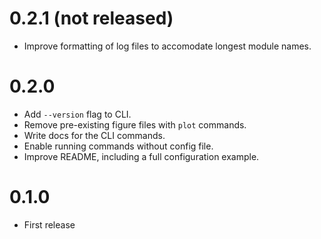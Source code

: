 # 0.2.1 (not released)

- Improve formatting of log files to accomodate longest module names.

# 0.2.0

- Add `--version` flag to CLI.
- Remove pre-existing figure files with `plot` commands.
- Write docs for the CLI commands.
- Enable running commands without config file.
- Improve README, including a full configuration example.

# 0.1.0

- First release
